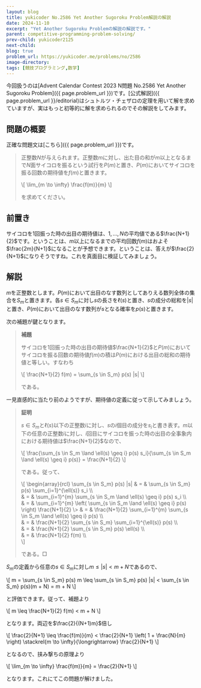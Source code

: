 ```yaml
---
layout: blog
title: yukicoder No.2586 Yet Another Sugoroku Problem解説の解説
date: 2024-11-10
excerpt: "Yet Another Sugoroku Problemの解説の解説です。"
parent: competitive-programming-problem-solving/
prev-child: yukicoder2125
next-child: 
blog: true
problem_url: https://yukicoder.me/problems/no/2586
image-directory: 
tags: [競技プログラミング,数学]
---
```


今回扱うのは[Advent Calendar Contest 2023 N問題 No.2586 Yet Another Sugoroku Problem]({{ page.problem_url }})です。[公式解説]({{ page.problem_url }}/editorial)はシュトルツ・チェザロの定理を用いて解を求めていますが、実はもっと初等的に解を求められるのでその解説をしてみます。


## 問題の概要

正確な問題文は[こちら]({{ page.problem_url }})です。

> 正整数$N$が与えられます。正整数$m$に対し、出た目の和が$m$以上となるまで$N$面サイコロを振るという試行を$P(m)$と置き、$P(m)$においてサイコロを振る回数の期待値を$f(m)$と置きます。
> 
> \\[
> \lim_{m \to \infty} \frac{f(m)}{m}
> \\]
>
> を求めてください。


## 前置き

サイコロを$1$回振った時の出目の期待値は、$1,\ldots,N$の平均値である$\frac{N+1}{2}$です。ということは、$m$以上になるまでの平均回数$f(m)$はおよそ$\frac{2m}{N+1}$になることが予想できます。ということは、答えが$\frac{2}{N+1}$になりそうですね。これを真面目に検証してみましょう。

## 解説

$m$を正整数とします。$P(m)$において出目のなす数列としてありえる数列全体の集合を$S_m$と置きます。各$s \in S_m$に対し$s$の長さを$\ell(s)$と置き、$s$の成分の総和を$|s|$と置き、$P(m)$において出目のなす数列が$s$となる確率を$p(s)$と置きます。

次の補題が鍵となります。

> **補題**
> 
> サイコロを$1$回振った時の出目の期待値$\frac{N+1}{2}$と$P(m)$においてサイコロを振る回数の期待値$f(m)$の積は$P(m)$における出目の総和の期待値と等しい。すなわち
> 
> \\[
> \frac{N+1}{2} f(m) = \sum_{s \in S_m} p(s) |s|
> \\]
> 
> である。

一見直感的に当たり前のようですが、期待値の定義に従って示してみましょう。

> **証明**
> 
> $s \in S_m$と$\ell(s)$以下の正整数$i$に対し、$s$の$i$個目の成分を$s_i$と書き表す。$m$以下の任意の正整数$i$に対し、$i$回目にサイコロを振った時の出目の全事象内における期待値は$\frac{N+1}{2}$なので、
> 
> \\[
> \frac{\sum_{s \in S_m \land \ell(s) \geq i} p(s) s_i}{\sum_{s \in S_m \land \ell(s) \geq i} p(s)} = \frac{N+1}{2}
> \\]
> 
> である。従って、
> 
> \\[
> \begin{array}{rcl}
> \sum_{s \in S_m} p(s) |s| & = & \sum_{s \in S_m} p(s) \sum_{i=1}^{\ell(s)} s_i \\\\\
> & = & \sum_{i=1}^{m} \sum_{s \in S_m \land \ell(s) \geq i} p(s) s_i \\\\\
> & = & \sum_{i=1}^{m} \left( \sum_{s \in S_m \land \ell(s) \geq i} p(s) \right) \frac{N+1}{2} \\> & = & \frac{N+1}{2} \sum_{i=1}^{m} \sum_{s \in S_m \land \ell(s) \geq i} p(s) \\\\\
> & = & \frac{N+1}{2} \sum_{s \in S_m} \sum_{i=1}^{\ell(s)} p(s) \\\\\
> & = & \frac{N+1}{2} \sum_{s \in S_m} p(s) \ell(s) \\\\\
> & = & \frac{N+1}{2} f(m) \\\\\
> \\]
> 
> である。$\Box$

$S_m$の定義から任意の$s \in S_m$に対し$m \leq |s| < m + N$であるので、

\\[
m = \sum_{s \in S_m} p(s) m \leq \sum_{s \in S_m} p(s) |s| < \sum_{s \in S_m} p(s)(m + N) = m + N
\\]

と評価できます。従って、補題より

\\[
m \leq \frac{N+1}{2} f(m) < m + N
\\]

となります。両辺を$\frac{2}{(N+1)m}$倍し

\\[
\frac{2}{N+1} \leq \frac{f(m)}{m} < \frac{2}{N+1} \left( 1 + \frac{N}{m} \right) \stackrel{m \to \infty}{\longrightarrow} \frac{2}{N+1}
\\]

となるので、挟み撃ちの原理より

\\[
\lim_{m \to \infty} \frac{f(m)}{m} = \frac{2}{N+1}
\\]

となります。これにてこの問題が解けました。
